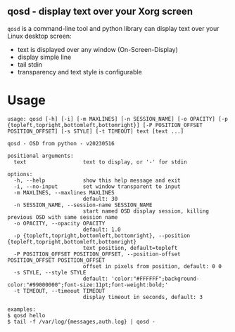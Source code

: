 ## qosd - display text over your Xorg screen

`qosd` is a command-line tool and python library can display text over your Linux desktop screen:
* text is displayed over any window (On-Screen-Display)
* display simple line
* tail stdin
* transparency and text style is configurable

# Usage

```
usage: qosd [-h] [-i] [-m MAXLINES] [-n SESSION_NAME] [-o OPACITY] [-p {topleft,topright,bottomleft,bottomright}] [-P POSITION_OFFSET POSITION_OFFSET] [-s STYLE] [-t TIMEOUT] text [text ...]

qosd - OSD from python - v20230516

positional arguments:
  text                  text to display, or '-' for stdin

options:
  -h, --help            show this help message and exit
  -i, --no-input        set window transparent to input
  -m MAXLINES, --maxlines MAXLINES
                        default: 30
  -n SESSION_NAME, --session-name SESSION_NAME
                        start named OSD display session, killing previous OSD with same session name
  -o OPACITY, --opacity OPACITY
                        default: 1.0
  -p {topleft,topright,bottomleft,bottomright}, --position {topleft,topright,bottomleft,bottomright}
                        text position, default=topleft
  -P POSITION_OFFSET POSITION_OFFSET, --position-offset POSITION_OFFSET POSITION_OFFSET
                        offset in pixels from position, default: 0 0
  -s STYLE, --style STYLE
                        default: 'color:"#FFFFFF";background-color:"#99000000";font-size:11pt;font-weight:bold;'
  -t TIMEOUT, --timeout TIMEOUT
                        display timeout in seconds, default: 3

examples:
$ qosd hello
$ tail -f /var/log/{messages,auth.log} | qosd -
```
